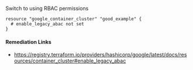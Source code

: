 
Switch to using RBAC permissions

```hcl
resource "google_container_cluster" "good_example" {
  # enable_legacy_abac not set
}
```

#### Remediation Links
 - https://registry.terraform.io/providers/hashicorp/google/latest/docs/resources/container_cluster#enable_legacy_abac

